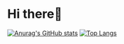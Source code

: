 # Hi there👋
[![Anurag's GitHub stats](https://github-readme-stats.vercel.app/api?username=toviaferna)](https://github.com/anuraghazra/github-readme-stats)
[![Top Langs](https://github-readme-stats.vercel.app/api/top-langs/?username=toviaferna)](https://github.com/anuraghazra/github-readme-stats)
